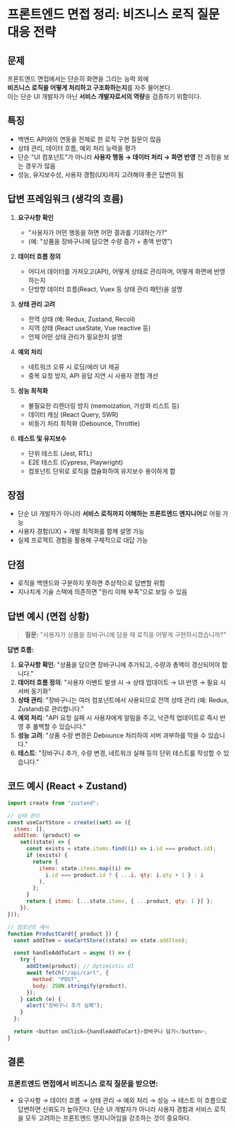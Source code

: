 # 프론트엔드 면접 정리: 비즈니스 로직 질문 대응 전략

## 문제

프론트엔드 면접에서는 단순히 화면을 그리는 능력 외에  
**비즈니스 로직을 어떻게 처리하고 구조화하는지**를 자주 물어본다.  
이는 단순 UI 개발자가 아닌 **서비스 개발자로서의 역량**을 검증하기 위함이다.

## 특징

- 백엔드 API와의 연동을 전제로 한 로직 구현 질문이 많음
- 상태 관리, 데이터 흐름, 예외 처리 능력을 평가
- 단순 "UI 컴포넌트"가 아니라 **사용자 행동 → 데이터 처리 → 화면 반영** 전 과정을 보는 경우가 많음
- 성능, 유지보수성, 사용자 경험(UX)까지 고려해야 좋은 답변이 됨

## 답변 프레임워크 (생각의 흐름)

1. **요구사항 확인**

   - "사용자가 어떤 행동을 하면 어떤 결과를 기대하는가?"
   - (예: "상품을 장바구니에 담으면 수량 증가 + 총액 반영")

2. **데이터 흐름 정의**

   - 어디서 데이터를 가져오고(API), 어떻게 상태로 관리하며, 어떻게 화면에 반영하는지
   - 단방향 데이터 흐름(React, Vuex 등 상태 관리 패턴)을 설명

3. **상태 관리 고려**

   - 전역 상태 (예: Redux, Zustand, Recoil)
   - 지역 상태 (React useState, Vue reactive 등)
   - 언제 어떤 상태 관리가 필요한지 설명

4. **예외 처리**

   - 네트워크 오류 시 로딩/에러 UI 제공
   - 중복 요청 방지, API 응답 지연 시 사용자 경험 개선

5. **성능 최적화**

   - 불필요한 리렌더링 방지 (memoization, 가상화 리스트 등)
   - 데이터 캐싱 (React Query, SWR)
   - 비동기 처리 최적화 (Debounce, Throttle)

6. **테스트 및 유지보수**
   - 단위 테스트 (Jest, RTL)
   - E2E 테스트 (Cypress, Playwright)
   - 컴포넌트 단위로 로직을 캡슐화하여 유지보수 용이하게 함

## 장점

- 단순 UI 개발자가 아니라 **서비스 로직까지 이해하는 프론트엔드 엔지니어**로 어필 가능
- 사용자 경험(UX) + 개발 최적화를 함께 설명 가능
- 실제 프로젝트 경험을 활용해 구체적으로 대답 가능

## 단점

- 로직을 백엔드와 구분하지 못하면 추상적으로 답변할 위험
- 지나치게 기술 스택에 의존하면 "원리 이해 부족"으로 보일 수 있음

## 답변 예시 (면접 상황)

> **질문:** "사용자가 상품을 장바구니에 담을 때 로직을 어떻게 구현하시겠습니까?"

**답변 흐름:**

1. **요구사항 확인**: "상품을 담으면 장바구니에 추가되고, 수량과 총액이 갱신되어야 합니다."
2. **데이터 흐름 정의**: "사용자 이벤트 발생 시 → 상태 업데이트 → UI 반영 → 필요 시 서버 동기화"
3. **상태 관리**: "장바구니는 여러 컴포넌트에서 사용되므로 전역 상태 관리 (예: Redux, Zustand)로 관리합니다."
4. **예외 처리**: "API 요청 실패 시 사용자에게 알림을 주고, 낙관적 업데이트로 즉시 반영 후 롤백할 수 있습니다."
5. **성능 고려**: "상품 수량 변경은 Debounce 처리하여 서버 과부하를 막을 수 있습니다."
6. **테스트**: "장바구니 추가, 수량 변경, 네트워크 실패 등의 단위 테스트를 작성할 수 있습니다."

## 코드 예시 (React + Zustand)

```js
import create from "zustand";

// 상태 관리
const useCartStore = create((set) => ({
  items: [],
  addItem: (product) =>
    set((state) => {
      const exists = state.items.find((i) => i.id === product.id);
      if (exists) {
        return {
          items: state.items.map((i) =>
            i.id === product.id ? { ...i, qty: i.qty + 1 } : i
          ),
        };
      }
      return { items: [...state.items, { ...product, qty: 1 }] };
    }),
}));

// 컴포넌트 예시
function ProductCard({ product }) {
  const addItem = useCartStore((state) => state.addItem);

  const handleAddToCart = async () => {
    try {
      addItem(product); // Optimistic UI
      await fetch("/api/cart", {
        method: "POST",
        body: JSON.stringify(product),
      });
    } catch (e) {
      alert("장바구니 추가 실패");
    }
  };

  return <button onClick={handleAddToCart}>장바구니 담기</button>;
}
```

## 결론

### 프론트엔드 면접에서 비즈니스 로직 질문을 받으면:

- 요구사항 → 데이터 흐름 → 상태 관리 → 예외 처리 → 성능 → 테스트
  이 흐름으로 답변하면 신뢰도가 높아진다.
  단순 UI 개발자가 아니라 사용자 경험과 서비스 로직을 모두 고려하는 프론트엔드 엔지니어임을 강조하는 것이 중요하다.
